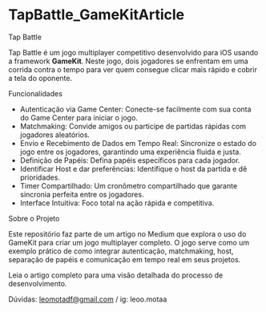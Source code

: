 # TapBattle_GameKitArticle
Tap Battle

Tap Battle é um jogo multiplayer competitivo desenvolvido para iOS usando a framework **GameKit**. Neste jogo, dois jogadores se enfrentam em uma corrida contra o tempo para ver quem consegue clicar mais rápido e cobrir a tela do oponente.

Funcionalidades

- Autenticação via Game Center: Conecte-se facilmente com sua conta do Game Center para iniciar o jogo.
- Matchmaking: Convide amigos ou participe de partidas rápidas com jogadores aleatórios.
- Envio e Recebimento de Dados em Tempo Real: Sincronize o estado do jogo entre os jogadores, garantindo uma experiência fluida e justa.
- Definição de Papéis: Defina papéis específicos para cada jogador.
- Identificar Host e dar preferências: Identifique o host da partida e dê prioridades.
- Timer Compartilhado: Um cronômetro compartilhado que garante sincronia perfeita entre os jogadores.
- Interface Intuitiva: Foco total na ação rápida e competitiva.

Sobre o Projeto

Este repositório faz parte de um artigo no Medium que explora o uso do GameKit para criar um jogo multiplayer completo. O jogo serve como um exemplo prático de como integrar autenticação, matchmaking, host, separação de papéis e comunicação em tempo real em seus projetos.

Leia o artigo completo para uma visão detalhada do processo de desenvolvimento.

Dúvidas: leomotadf@gmail.com / ig: leoo.motaa
